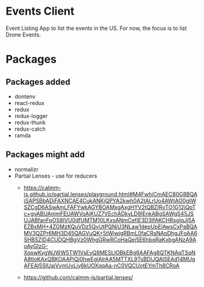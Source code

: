 

# Events Client
Event Listing App to list the events in the US. For now, the focus is to list Drone Events.

# Packages
## Packages added
- dontenv
- react-redux
- redux
- redux-logger
- redux-thunk
- redux-catch
- ramda

## Packages __might__ add

- normalizr
- Partial Lenses - use for reducers
  - https://calmm-js.github.io/partial.lenses/playground.html#M4FwhiCmAEC80G8BQAiSAPSBbADiFAXNCAE4CukANKiQPYA2kwh0A2tALrUo4AWtAO0gtWSZCgD6ASwAmLFAFYwkAGYBOAMxgAxgHYV2tQBZIRvTO1G12jQpTc+gyABUAnjmFEUAWVoAjKUZ7VEchADkyLD9IEnkABgSAWgS45JSUJABfanFpOS8lVU0dfUMTM10LKxsANmCefiE3D3lfAKCHRsgIqJj5AEZBxMH+4ZGMzKQuVDz5QvUtPQNjU3NLaw1depUpElAwsCxPaBQAMV3QZPr6MH3D45QAGVuQK+5tWiwjgRBmL0faCRsNApDhgJFoAA6SHBSZID4CUDQHBgVz0WhgGRwRCoHaQej5E6hbqRaKxbgANzA9AoAyGIzG-XqswKygWJWW5TW1VsEyQ8MESLIOBkEBg8AAFAg8QTKNAqTSqNA8tloKAxQBKOAAPiQj0hwEgIAlrAA5MTTXL9TsBDIJQAlSEAd14MUgAFEAI5SlUajVymUyLjy6kUOXqqAa-nC0VQCUotEYmTh8CRoA

  - https://github.com/calmm-js/partial.lenses/
